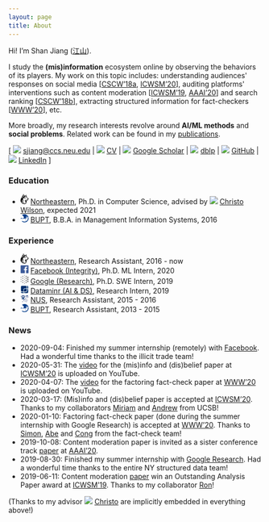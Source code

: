 ```yaml
---
layout: page
title: About
---
```


Hi! I’m Shan Jiang ([江](https://en.wikipedia.org/wiki/Jiang_(surname)#%E6%B1%9F)[山](https://en.wikipedia.org/wiki/Radical_46)).

I study the **(mis)information** ecosystem online by observing the behaviors of its players. My work on this topic includes: understanding audiences' responses on social media \[[CSCW’18a](publications/cscw18a_paper.pdf), [ICWSM’20](publications/icwsm20_paper.pdf)\], auditing platforms' interventions such as content moderation \[[ICWSM’19](publications/icwsm19_paper.pdf), [AAAI’20](publications/aaai20_paper.pdf)\] and search ranking \[[CSCW’18b](publications/cscw18b_paper.pdf)\], extracting structured information for fact-checkers \[[WWW’20](publications/www20_paper.pdf)\], etc.

More broadly, my research interests revolve around **AI/ML methods** and **social problems**. Related work can be found in my [publications](publications).

\[ <img src="../images/icons/email.svg" width="16"> [sjiang@ccs.neu.edu](mailto:sjiang@ccs.neu.edu) \| <img src="../images/icons/cv.svg" width="16"> [CV](shanjiang-cv.pdf) \| <img src="../images/logos/google_scholar.svg" width="16"> [Google Scholar](https://scholar.google.com/citations?user=0LITOxAAAAAJ) \| <img src="../images/logos/dblp.svg" width="16"> [dblp](https://dblp.org/pid/04/2910-8.html) \| <img src="../images/logos/github.svg" width="16"> [GitHub](https://github.com/printfoo) \| <img src="../images/logos/linkedin.svg" width="16"> [LinkedIn](https://www.linkedin.com/in/shan-jiang) \]

### Education
* <img src="images/logos/northeastern.svg" width="16"> [Northeastern](https://www.northeastern.edu), Ph.D. in Computer Science, advised by <img src="../images/icons/like.svg" width="16"> [Christo Wilson](https://cbw.sh), expected 2021
* <img src="images/logos/bupt.png" width="16"> [BUPT](https://english.bupt.edu.cn), B.B.A. in Management Information Systems, 2016

### Experience
* <img src="images/logos/northeastern.svg" width="16"> [Northeastern](https://www.northeastern.edu), Research Assistant, 2016 - now
* <img src="images/logos/facebook.svg" width="16"> [Facebook (Integrity)](https://ai.facebook.com), Ph.D. ML Intern, 2020
* <img src="images/logos/google_ai.png" width="16"> [Google (Research)](https://ai.google), Ph.D. SWE Intern, 2019
* <img src="images/logos/dataminr.png" width="16"> [Dataminr (AI & DS)](https://www.dataminr.com), Research Intern, 2019
* <img src="images/logos/nus.png" width="16"> [NUS](http://www.nus.edu.sg), Research Assistant, 2015 - 2016
* <img src="images/logos/bupt.png" width="16"> [BUPT](https://english.bupt.edu.cn), Research Assistant, 2013 - 2015

### News
* 2020-09-04: Finished my summer internship (remotely) with [Facebook](https://research.fb.com). Had a wonderful time thanks to the illicit trade team!
* 2020-05-31: The [video](https://youtu.be/ZHY1hzJ_F9o) for the (mis)info and (dis)belief paper at [ICWSM’20](https://www.icwsm.org/2020/index.html) is uploaded on YouTube.
* 2020-04-07: The [video](https://youtu.be/9Kp9GdItRjs) for the factoring fact-check paper at [WWW’20](https://www2020.thewebconf.org) is uploaded on YouTube.
* 2020-03-17: (Mis)info and (dis)belief paper is accepted at [ICWSM’20](https://www.icwsm.org/2020). Thanks to my collaborators [Miriam](https://www.comm.ucsb.edu/people/miriam-metzger) and [Andrew](https://www.comm.ucsb.edu/people/andrew-flanagin) from UCSB!
* 2020-01-10: Factoring fact-check paper (done during the summer internship with Google Research) is accepted at [WWW’20](https://www2020.thewebconf.org). Thanks to [Simon](https://ai.google/research/people/105996), [Abe](https://scholar.google.com/citations?user=8P1Y_90AAAAJ) and [Cong](https://sites.google.com/site/congyu) from the fact-check team!
* 2019-10-08: Content moderation paper is invited as a sister conference track [paper](publications/aaai20_paper.pdf) at [AAAI’20](https://aaai.org/Conferences/AAAI-20).
* 2019-08-30: Finished my summer internship with [Google Research](https://ai.google). Had a wonderful time thanks to the entire NY structured data team!
* 2019-06-11: Content moderation [paper](publications/icwsm19_paper.pdf) win an Outstanding Analysis Paper award at [ICWSM’19](https://www.icwsm.org/2019). Thanks to my collaborator [Ron](http://ronalderobertson.com)!

(Thanks to my advisor <img src="../images/icons/like.svg" width="16"> [Christo](https://cbw.sh) are implicitly embedded in everything above!)
